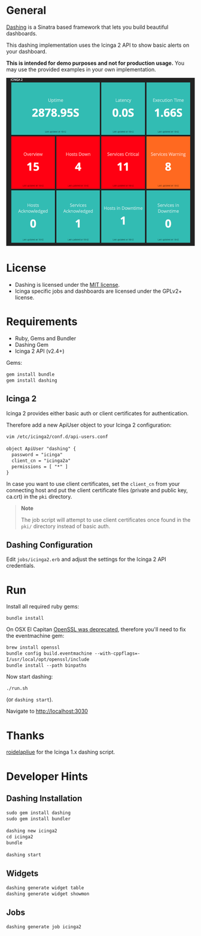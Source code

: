 # General

[Dashing](http://shopify.github.io/dashing/) is a Sinatra based framework
that lets you build beautiful dashboards.

This dashing implementation uses the Icinga 2 API
to show basic alerts on your dashboard.

**This is intended for demo purposes and not for production usage.**
You may use the provided examples in your own implementation.

![Dashing Icinga 2](public/dashing_icinga2_overview.png "Dashing Icinga 2")

# License

* Dashing is licensed under the [MIT license](https://github.com/Shopify/dashing/blob/master/MIT-LICENSE).
* Icinga specific jobs and dashboards are licensed under the GPLv2+ license.

# Requirements

* Ruby, Gems and Bundler
* Dashing Gem
* Icinga 2 API (v2.4+)

Gems:

    gem install bundle
    gem install dashing

## Icinga 2

Icinga 2 provides either basic auth or client certificates for authentication.

Therefore add a new ApiUser object to your Icinga 2 configuration:

    vim /etc/icinga2/conf.d/api-users.conf

    object ApiUser "dashing" {
      password = "icinga"
      client_cn = "icinga2a"
      permissions = [ "*" ]
    }

In case you want to use client certificates, set the `client_cn` from your connecting
host and put the client certificate files (private and public key, ca.crt) in the `pki`
directory.

> **Note**
>
> The job script will attempt to use client certificates once found in the `pki/` directory
> instead of basic auth.

## Dashing Configuration

Edit `jobs/icinga2.erb` and adjust the settings for the Icinga 2 API credentials.

# Run

Install all required ruby gems:

    bundle install

On OSX El Capitan [OpenSSL was deprecated](https://github.com/eventmachine/eventmachine/issues/602),
therefore you'll need to fix the eventmachine gem:

    brew install openssl
    bundle config build.eventmachine --with-cppflags=-I/usr/local/opt/openssl/include
    bundle install --path binpaths

Now start dashing:

    ./run.sh

(or `dashing start`).

Navigate to [http://localhost:3030](http://localhost:3030)


# Thanks

[roidelapliue](https://github.com/roidelapluie/dashing-scripts) for the Icinga 1.x dashing script.

# Developer Hints

## Dashing Installation

    sudo gem install dashing
    sudo gem install bundler

    dashing new icinga2
    cd icinga2
    bundle

    dashing start

## Widgets

    dashing generate widget table
    dashing generate widget showmon

## Jobs

    dashing generate job icinga2


